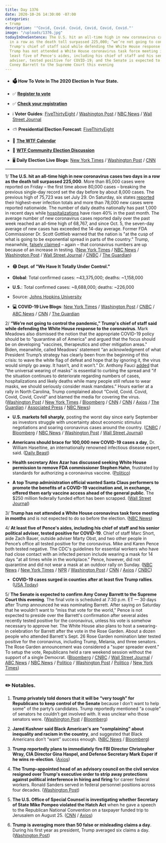 ```yaml
---
title: Day 1376
date: 2020-10-26 14:30:00 -07:00
categories:
- trump
description: '"Covid, Covid. Covid, Covid, Covid, Covid."'
image: "/uploads/1376.jpg"
todayInOneSentence: The U.S. hit an all-time high in new coronavirus cases two days
  in a row as the death toll surpassed 225,000; “we’re not going to control the pandemic,”
  Trump's chief of staff said while defending the White House response to the coronavirus;
  Trump has not attended a White House coronavirus task force meeting in months; at
  least five of Pence's aides, including his chief of staff and his senior political
  adviser, tested positive for COVID-19; and the Senate is expected to confirm Amy
  Coney Barrett to the Supreme Court this evening
---
```


* #### 🗳 How To Vote In The 2020 Election In Your State.

* ✅ **[Register to vote](https://www.vote.org/register-to-vote/)**

* ✅ **[Check your registration](https://www.vote.org/am-i-registered-to-vote/)**

* ℹ️ **Voter Guides**: [FiveThirtyEight](https://projects.fivethirtyeight.com/how-to-vote-2020/) / [Washington Post](https://www.washingtonpost.com/elections/2020/how-to-vote/) / [NBC News](https://www.nbcnews.com/specials/plan-your-vote-state-by-state-guide-voting-by-mail-early-in-person-voting-election/index.html?cid=bc_npd_nn_ms_np-1_200816) / [Wall Street Journal](https://www.wsj.com/articles/how-to-vote-by-mail-in-every-state-11597840923)

* ⛅️ **Presidential Election Forecast**: [FiveThirtyEight](https://projects.fivethirtyeight.com/2020-election-forecast/)

* 📆 **[The WTF Calendar](https://talk.whatthefuckjusthappenedtoday.com/t/the-wtf-event-calendar/5888)**

* 💬 **[WTF Community Election Discussion](https://talk.whatthefuckjusthappenedtoday.com/t/2020-general-election-trump-vs-biden/5758)**

* 🖥 **Daily Election Live Blogs**: [New York Times](https://www.nytimes.com/live/2020/10/26/us/trump-biden-election?action=click&module=Top%20Stories&pgtype=Homepage) / [Washington Post](https://www.washingtonpost.com/elections/2020/10/26/trump-biden-live-updates/) / [CNN](https://www.cnn.com/politics/live-news/us-election-news-10-26-2020/index.html)

---

1/ **The U.S. hit an all-time high in new coronavirus cases two days in a row as the death toll surpassed 225,000**. More than 85,000 cases were reported on Friday – the first time above 80,000 cases – breaking the previous single-day record set the day before by about 8,000 cases. The previous high of 75,723 was set July 29. On Saturday, six states [reported](https://www.nytimes.com/live/2020/10/24/world/covid-19-coronavirus-updates/record-numbers-of-daily-infections-are-reported-in-six-states-including-ohio-and-illinois) their highest-ever infection totals and more than 78,000 new cases were reported nationwide. The number of daily deaths nationally has past 1,000 in recent days while [hospitalizations](https://www.nytimes.com/2020/10/23/us/covid-hospitalizations.html) have risen 40% in the past month. The average number of new coronavirus cases reported daily over the past week reached an all-time high of 68,767, and since Oct. 5, the seven-day average of new cases has exceeded the 14-day average. Former FDA Commissioner Dr. Scott Gottlieb warned that the nation is "at the cusp of what is going to be exponential spread in parts of the country.” Trump, meanwhile, [falsely claimed](https://edition.cnn.com/2020/10/25/politics/fact-check-trump-60-minutes-lesley-stahl/index.html) – again – that coronavirus numbers are up because of an increase in testing. ([New York Times](https://www.nytimes.com/2020/10/23/us/covid-worst-day.html) / [NBC News](https://www.nbcnews.com/news/us-news/coronavirus-case-increase-sets-new-u-s-record-rising-over-n1244490) / [Washington Post](https://www.washingtonpost.com/health/2020/10/23/covid-us-spike-cases/) / [Wall Street Journal](https://www.wsj.com/livecoverage/covid-2020-10-26) / [CNBC](https://www.cnbc.com/2020/10/26/average-daily-new-coronavirus-cases-in-us-hit-all-time-high-as-health-officials-warn-exponential-spread-is-coming.html) / [The Guardian](https://www.theguardian.com/us-news/live/2020/oct/26/trump-biden-election-latest-updates-covid-pence-amy-coney-barrett?page=with:block-5f96c64a8f08fdf6164804b6#block-5f96c64a8f08fdf6164804b6)) 

* #### 😷 Dept. of "We Have It Totally Under Control."

* **Global**: Total confirmed cases: \~43,375,000; deaths: \~1,158,000

* **U.S.**: Total confirmed cases: \~8,688,000; deaths: \~226,000

* Source: [Johns Hopkins University](https://coronavirus.jhu.edu/map.html)

* **💻 COVID-19 Live Blogs**: [New York Times](https://www.nytimes.com/live/2020/10/26/world/covid-19-coronavirus-updates?action=click&module=Top%20Stories&pgtype=Homepage) / [Washington Post](https://www.washingtonpost.com/nation/2020/10/26/coronavirus-covid-live-updates-us/) / [CNBC](https://www.cnbc.com/2020/10/26/coronavirus-live-updates.html) / [ABC News](https://abcnews.go.com/Health/live-updates/coronavirus/?id=73829562) / [CNN](https://www.cnn.com/world/live-news/coronavirus-pandemic-10-26-20-intl/index.html) / [The Guardian](https://www.theguardian.com/us-news/live/2020/oct/26/trump-biden-election-latest-updates-covid-pence-amy-coney-barrett)

2/ **“We’re not going to control the pandemic,” Trump's chief of staff said while defending the White House response to the coronavirus**. Mark Meadows also dismissed the notion that the appropriate COVID-19 policy should be to "quarantine all of America" and argued that the focus should be on developing "vaccines, therapeutics and other mitigation areas." Biden, meanwhile, called Meadows' statement “an acknowledgment of what President Trump’s strategy has clearly been from the beginning of this crisis: to wave the white flag of defeat and hope that by ignoring it, the virus would simply go away. It hasn’t, and it won’t.” Dr. Anthony Fauci [added](https://www.cnn.com/2020/10/23/health/fauci-covid-mask-mandate-bn/index.html) that “the universal wearing of masks” is essential to curbing the spread and "if the situation continues to deteriorate regarding numbers of cases, hospitalizations and likely deaths while many people still refuse to wear masks, we should seriously consider mask mandates.” Hours earlier at a rally in North Carolina, Trump complained about “Covid, Covid. Covid, Covid, Covid, Covid” and blamed the media for covering the virus. ([Washington Post](https://www.washingtonpost.com/politics/pence-coronavirus-outbreak/2020/10/25/923bb382-16d5-11eb-befb-8864259bd2d8_story.html) / [New York Times](https://www.nytimes.com/2020/10/25/us/politics/pence-trump-coronavirus.html) / [Bloomberg](https://www.bloomberg.com/news/articles/2020-10-25/pence-adviser-obst-caught-virus-adding-to-white-house-outbreak?sref=MIBMEEoj) / [CNN](https://www.cnn.com/2020/10/26/politics/election-2020-donald-trump-joe-biden-pandemic/index.html) / [CNN](https://www.cnn.com/2020/10/25/politics/mark-meadows-controlling-coronavirus-pandemic-cnntv/index.html) / [Axios](https://www.axios.com/mark-meadows-pence-marc-short-covid-7befb81b-f76a-4991-8f23-aae8abd12a07.html) / [The Guardian](https://www.theguardian.com/us-news/2020/oct/25/coronavirus-mike-pence-continues-campaign-tour-despite-chief-of-staffs-positive-test?CMP=Share_iOSApp_Other) / [Associated Press](https://apnews.com/article/03de71eecbb9a605b1efc324cdeb3a5e) / [NBC News](https://www.nbcnews.com/politics/donald-trump/meadows-says-we-re-not-going-control-pandemic-heated-interview-n1244681))

* **U.S. markets fell sharply**, posting the worst day since early September as investors struggle with uncertainty about economic stimulus negotiations and soaring coronavirus cases around the country. ([CNBC](https://www.cnbc.com/2020/10/25/stock-market-futures-open-to-close-news.html) / [Bloomberg](https://www.bloomberg.com/news/articles/2020-10-25/dollar-rises-asia-stocks-set-for-muted-open-markets-wrap?sref=MIBMEEoj) / [NBC News](https://www.nbcnews.com/business/markets/dow-drops-more-500-points-u-s-hits-record-daily-n1244773) / [Washington Post](https://www.washingtonpost.com/business/2020/10/26/dow-stock-market-today-covid-surge/) / [Wall Street Journal](https://www.wsj.com/articles/global-stock-markets-dow-update-10-26-2020-11603706439?mod=breakingnews))

* **Americans should brace for 100,000 new COVID-19 cases a day**, Dr. William Haseltine, an internationally renowned infectious disease expert, said. ([Daily Beast](https://www.thedailybeast.com/americans-should-brace-for-100000-new-covid-cases-a-day-experts-say?ref=wrap))

* **Health secretary Alex Azar has discussed seeking White House permission to remove FDA commissioner Stephen Hahn**, frustrated by standards for authorizing a coronavirus vaccine. ([Politico](https://www.politico.com/news/2020/10/22/azar-plans-oust-hahn-fda-431139))

* **A top Trump administration official wanted Santa Claus performers to promote the benefits of a COVID-19 vaccination and, in exchange, offered them early vaccine access ahead of the general public**. The $250 million federally funded effort has been scrapped. ([Wall Street Journal](https://www.wsj.com/articles/health-agency-scraps-coronavirus-ad-campaign-leaving-santa-claus-in-the-cold-11603630802))

3/ **Trump has not attended a White House coronavirus task force meeting in months** and is not expected to do so before the election.  ([NBC News](https://www.nbcnews.com/politics/meet-the-press/blog/meet-press-blog-latest-news-analysis-data-driving-political-discussion-n988541/ncrd1244553#blogHeader))

4/ **At least five of Pence's aides, including his chief of staff and his senior political adviser, tested positive for COVID-19**. Chief of staff Marc Short, aide Zach Bauer, outside adviser Marty Obst, and two other people in Pence’s office all tested positive for the coronavirus. Mike and Karen Pence both tested negative. The CDC's guidelines for essential workers who have had close contact with an infected person include wearing a mask for 14 days "at all times while in the workplace." Pence, however, did not quarantine and did not wear a mask at an outdoor rally on Sunday. ([NBC News](https://www.nbcnews.com/politics/white-house/pence-chief-staff-senior-political-adviser-both-test-positive-covid-n1244671) / [New York Times](https://www.nytimes.com/2020/10/24/us/politics/pence-virus-marc-short.html) / [NPR](https://www.npr.org/2020/10/25/927531128/pence-chief-of-staff-tests-positive-for-the-coronavirus) / [Washington Post](https://www.washingtonpost.com/politics/pences-chief-of-staff-marc-short-tests-positive-for-the-coronavirus/2020/10/24/c89c90bc-166d-11eb-bc10-40b25382f1be_story.html) / [CNN](https://www.cnn.com/2020/10/24/politics/mac-short-coronavirus-positive-test/index.html) / [Axios](https://www.axios.com/scott-gottlieb-pence-coronavirus-1d3281f8-1b0d-4606-b04f-3a42b9073a43.html) / [CNBC](https://www.cnbc.com/2020/10/25/mike-pence-coronavirus-four-aides-test-positive-for-covid-19.html))

* **COVID-19 cases surged in counties after at least five Trump rallies**. ([USA Today](https://www.usatoday.com/story/news/investigations/2020/10/22/trumps-campaign-made-stops-nationwide-then-coronavirus-cases-surged/3679534001/))

5/ **The Senate is expected to confirm Amy Coney Barrett to the Supreme Court this evening**. The final vote is scheduled at 7:30 p.m. ET — 30 days after Trump announced he was nominating Barrett. After saying on Saturday that he wouldn’t want to “miss that vote for the world,” Pence is not expected to preside over the Barrett's confirmation after several aides recently tested positive for the coronavirus, unless his vote is somehow necessary to approve her. The White House also plans to host a swearing-in celebration for Barrett after the vote in the Rose Garden. About a dozen people who attended Barrett's Sept. 26 Rose Garden nomination later tested positive for the coronavirus, including Trump, Melania, and three senators. The Rose Garden announcement was considered a "super spreader event." To setup the vote, Republicans held a rare weekend session without the support of a single Democrat. ([Bloomberg](https://www.bloomberg.com/news/articles/2020-10-26/senate-set-for-vote-today-to-place-barrett-on-u-s-supreme-court?sref=MIBMEEoj) / [CNBC](https://www.cnbc.com/2020/10/26/amy-coney-barrett-supreme-court-confirmation.html) / [Wall Street Journal](https://www.wsj.com/articles/amy-coney-barrett-set-to-be-confirmed-as-supreme-court-justice-11603721947) / [ABC News](https://abcnews.go.com/Politics/senate-republicans-poised-confirm-amy-coney-barrett-supreme/story?id=73792820) / [NBC News](https://www.nbcnews.com/politics/congress/amy-coney-barrett-set-be-confirmed-supreme-court-monday-n1244748) / [Politico](https://www.politico.com/news/2020/10/26/pence-amy-coney-barrett-confirmation-vote-432498) / [Washington Post](https://www.washingtonpost.com/politics/court-pence-coronavirus-senate/2020/10/26/d5c6e444-179a-11eb-befb-8864259bd2d8_story.html) / [Politico](https://www.politico.com/news/2020/10/26/trump-host-celebration-white-house-barrett-confirmation-432513) / [New York Times](https://www.nytimes.com/live/2020/10/26/us/trump-biden-election?action=click&module=Top%20Stories&pgtype=Homepage))

---

### ✏️ Notables.

1. **Trump privately told donors that it will be “very tough” for Republicans to keep control of the Senate** because I don’t want to help some" of the party’s candidates. Trump reportedly mentioned “a couple” of senators he couldn’t get involved with. It was unclear who those senators were. ([Washington Post](https://www.washingtonpost.com/politics/trump-senate-republicans-election/2020/10/24/f93f5ed0-15f4-11eb-ba42-ec6a580836ed_story.html) / [Bloomberg](https://www.bloomberg.com/news/articles/2020-10-24/president-will-cast-an-in-person-ballot-in-florida-trump-update?sref=MIBMEEoj))

2. **Jared Kushner said Black American's are "complaining" about inequality and racism in the country**, and suggested that Black Americans don’t “want” success enough. ([NBC News](https://www.nbcnews.com/news/nbcblk/jared-kushner-black-americans-grappling-inequality-racism-complaining-n1244788) / [Bloomberg](https://www.bloomberg.com/news/articles/2020-10-26/kushner-says-african-americans-must-want-to-be-successful?sref=MIBMEEoj))

3. **Trump reportedly plans to immediately fire FBI Director Christopher Wray, CIA Director Gina Haspel, and Defense Secretary Mark Esper if he wins re-election**. ([Axios](https://www.axios.com/trump-firing-wray-haspel-esper-088cbd70-3524-4625-91f1-dbc985767c71.html))

4. **The Trump-appointed head of an advisory council on the civil service resigned over Trump's executive order to strip away protections against political interference in hiring and firing** for career federal workers. Ronald Sanders served in federal personnel positions across four decades. ([Washington Post](https://www.washingtonpost.com/politics/trump-civil-servants-resign/2020/10/26/69d05a22-17a4-11eb-82db-60b15c874105_story.html))

5. **The U.S. Office of Special Counsel is investigating whether Secretary of State Mike Pompeo violated the Hatch Act** when he gave a speech to the Republican National Convention on a taxpayer funded trip to Jerusalem on August 25. ([CNN](https://www.cnn.com/2020/10/26/politics/pompeo-probe-hatch-act-violation/index.html) / [Axios](https://www.axios.com/pompeo-hatch-act-trump-republican-national-convention-0125d6ab-fe46-4fee-a15e-4036bfb68f7f.html))

6. **Trump is averaging more than 50 false or misleading claims a day**. During his first year as president, Trump averaged six claims a day. ([Washington Post](https://www.washingtonpost.com/politics/2020/10/22/president-trump-is-averaging-more-than-50-false-or-misleading-claims-day/))
